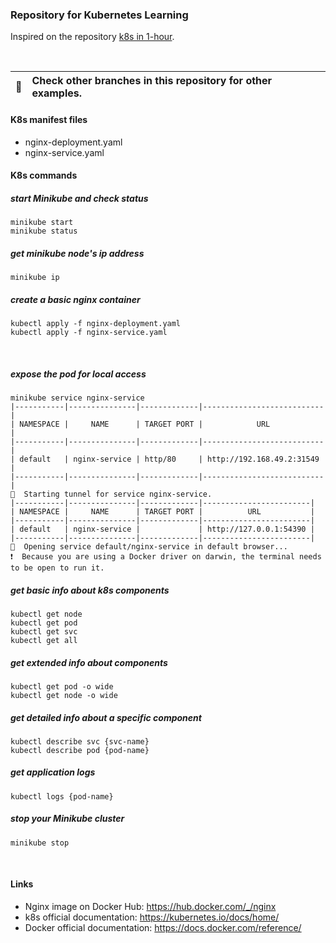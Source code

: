 ### Repository for Kubernetes Learning
Inspired on the repository [k8s in 1-hour](https://gitlab.com/nanuchi/k8s-in-1-hour).

<br />

| :memo:        | Check other branches in this repository for other examples.       |
|---------------|:------------------------|

#### K8s manifest files 
* nginx-deployment.yaml
* nginx-service.yaml

#### K8s commands

##### start Minikube and check status
    minikube start 
    minikube status

##### get minikube node's ip address
    minikube ip

##### create a basic nginx container
    kubectl apply -f nginx-deployment.yaml
    kubectl apply -f nginx-service.yaml


<br />

##### expose the pod for local access

    minikube service nginx-service
    |-----------|---------------|-------------|---------------------------|
    | NAMESPACE |     NAME      | TARGET PORT |            URL            |
    |-----------|---------------|-------------|---------------------------|
    | default   | nginx-service | http/80     | http://192.168.49.2:31549 |
    |-----------|---------------|-------------|---------------------------|
    🏃  Starting tunnel for service nginx-service.
    |-----------|---------------|-------------|------------------------|
    | NAMESPACE |     NAME      | TARGET PORT |          URL           |
    |-----------|---------------|-------------|------------------------|
    | default   | nginx-service |             | http://127.0.0.1:54390 |
    |-----------|---------------|-------------|------------------------|
    🎉  Opening service default/nginx-service in default browser...
    ❗  Because you are using a Docker driver on darwin, the terminal needs to be open to run it.


##### get basic info about k8s components
    kubectl get node
    kubectl get pod
    kubectl get svc
    kubectl get all

##### get extended info about components
    kubectl get pod -o wide
    kubectl get node -o wide

##### get detailed info about a specific component
    kubectl describe svc {svc-name}
    kubectl describe pod {pod-name}

##### get application logs
    kubectl logs {pod-name}
    
##### stop your Minikube cluster
    minikube stop
<br />

#### Links
* Nginx image on Docker Hub: https://hub.docker.com/_/nginx
* k8s official documentation: https://kubernetes.io/docs/home/
* Docker official documentation: https://docs.docker.com/reference/
